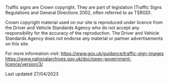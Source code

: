 Traffic signs are Crown copyright. They are part of legislation (Traffic Signs Regulations and General Directions 2002, often referred to as TSRGD).

Crown copyright material used on our site is reproduced under licence from the Driver and Vehicle Standards Agency who do not accept any responsibility for the accuracy of the reproduction. The Driver and Vehicle Standards Agency does not endorse any material or partner advertisements on this site.

For more information visit:
https://www.gov.uk/guidance/traffic-sign-images
https://www.nationalarchives.gov.uk/doc/open-government-licence/version/3/

Last updated 27/04/2023
